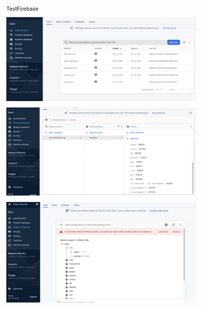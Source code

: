TestFirebase

![alt text](auth.png "auth")

![alt text](firestore.png "firestore")

![alt text](realtime.png "realtime")
